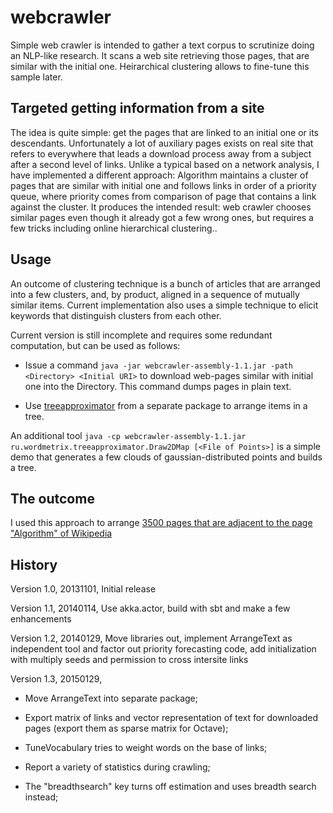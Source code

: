 webcrawler
==========

Simple web crawler is intended to gather a text corpus to scrutinize doing an NLP-like research. It scans a web site retrieving those pages, that are similar with the initial one. Heirarchical clustering allows to fine-tune this sample later.


Targeted getting information from a site
-----------------------------------------
The idea is quite simple: get the pages that are linked to an initial one or its descendants. Unfortunately a lot of auxiliary pages exists on real site that refers to everywhere that leads a download process away from a subject after a second level of links. Unlike a typical based on a network analysis, I have implemented a different approach: Algorithm maintains a cluster of pages that are similar with initial one and follows links in order of a priority queue, where priority comes from comparison of page that contains a link against the cluster. It produces the intended result: web crawler chooses similar pages even though it already got a few wrong ones, but requires a few tricks including online hierarchical clustering..
 
Usage
-------
An outcome of clustering technique is a bunch of articles that are arranged 
into a few clusters, and, by product, aligned in a sequence of mutually similar items. Current implementation also uses a simple technique to elicit keywords that distinguish clusters from each other.

Current version is still incomplete and requires some redundant computation, but can be used as follows:

 * Issue a command `java -jar webcrawler-assembly-1.1.jar -path <Directory> <Initial URI>` to download 
 web-pages similar with initial one into the Directory. This command dumps pages
 in plain text.

 * Use [treeapproximator](https://github.com/electricmind/treeapproximator) from a separate package to arrange items in a tree.
   
An additional tool `java -cp webcrawler-assembly-1.1.jar ru.wordmetrix.treeapproximator.Draw2DMap [<File of Points>]` is a simple demo that 
generates a few clouds of gaussian-distributed points and builds a tree.

The outcome
-----------
I used this approach to arrange 
[3500 pages that are adjacent to the page "Algorithm" of Wikipedia](http://electricmind.github.io/demo/treeapproximator/2013-11-04-an-outcome-of-hierarchical-clustering-of-wikipedia-pages.html)

History
---------

Version 1.0, 20131101, Initial release

Version 1.1, 20140114, Use akka.actor, build with sbt and make a few enhancements

Version 1.2, 20140129, Move libraries out, implement ArrangeText as independent tool and factor out priority forecasting code, add initialization with multiply seeds and permission to cross intersite links

Version 1.3, 20150129,

 * Move ArrangeText into separate package;
 
 * Export matrix of links and vector representation of text for downloaded pages (export them as sparse matrix for Octave);
     
 * TuneVocabulary tries to weight words on the base of links;
 
 * Report a variety of statistics during crawling;
 
 * The "breadthsearch" key turns off estimation and uses breadth search instead;
  
 
 
 
 
